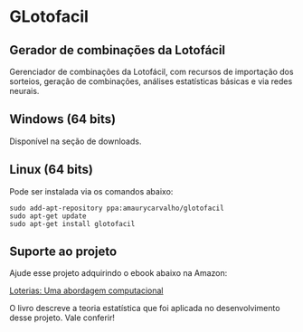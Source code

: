 # GLotofacil
## Gerador de combinações da Lotofácil

Gerenciador de combinações da Lotofácil, com recursos de importação dos sorteios, geração de combinações, análises estatísticas básicas e via redes neurais.

## Windows (64 bits)

Disponível na seção de downloads.

## Linux (64 bits)

Pode ser instalada via os comandos abaixo:

    sudo add-apt-repository ppa:amaurycarvalho/glotofacil
    sudo apt-get update
    sudo apt-get install glotofacil

## Suporte ao projeto

Ajude esse projeto adquirindo o ebook abaixo na Amazon:

[Loterias: Uma abordagem computacional](https://www.amazon.com.br/Loterias-abordagem-computacional-Amaury-Carvalho-ebook/dp/B08N5L6PRZ)

O livro descreve a teoria estatística que foi aplicada no desenvolvimento desse projeto. Vale conferir!
